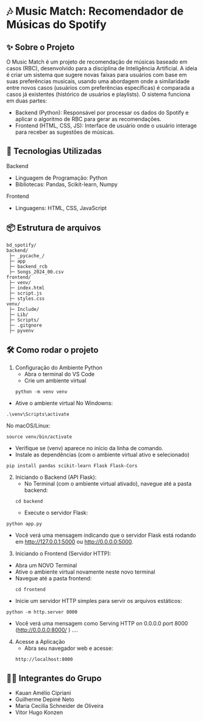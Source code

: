 # 🎶 Music Match: Recomendador de Músicas do Spotify

## ✨ Sobre o Projeto
O Music Match é um projeto de recomendação de músicas baseado em casos (RBC), desenvolvido para a disciplina de Inteligência Artificial. A ideia é criar um sistema que sugere novas faixas para usuários com base em suas preferências musicais, usando uma abordagem onde a similaridade entre novos casos (usuários com preferências específicas) é comparada a casos já existentes (histórico de usuários e playlists).
O sistema funciona em duas partes:   
  - Backend (Python): Responsável por processar os dados do Spotify e aplicar o algoritmo de RBC para gerar as recomendações.
  - Frontend (HTML, CSS, JS): Interface de usuário onde o usuário interage para receber as sugestões de músicas.

## 🚀 Tecnologias Utilizadas
 Backend
  - Linguagem de Programação: Python
  - Bibliotecas: Pandas, Scikit-learn, Numpy

 Frontend
  - Linguagens: HTML, CSS, JavaScript

## 📦 Estrutura de arquivos
```
bd_spotify/
backend/
 ├─ _pycache_/
 ├─ app
 ├─ backend_rcb
 ├─ Songs_2024_00.csv
frontend/
 ├─ venv/
 ├─ index.html
 ├─ script.js
 ├─ styles.css
venv/
 ├─ Include/
 ├─ Lib/
 ├─ Scripts/
 ├─ .gitgnore
 ├─ pyvenv
```

## 🛠 Como rodar o projeto

1. Configuração do Ambiente Python
   - Abra o terminal do VS Code
   - Crie um ambiente virtual 
   ```
   python -m venv venv
   ```
  - Ative o ambiente virtual
    No Windowns:
   ```
   .\venv\Scripts\activate
   ```
   No macOS/Linux:
   ````
   source venv/bin/activate
   ````
  - Verifique se (venv) aparece no início da linha de comando.
  - Instale as dependências (com o ambiente virtual ativo e selecionado)
   ```
   pip install pandas scikit-learn Flask Flask-Cors 
   ```
2. Iniciando o Backend (API Flask):
   - No Terminal (com o ambiente virtual ativado), navegue até a pasta backend:
   ```
   cd backend  
   ```
   - Execute o servidor Flask:
  ````
  python app.py
  ````
  - Você verá uma mensagem indicando que o servidor Flask está rodando em http://127.0.0.1:5000 ou http://0.0.0.0:5000.
3. Iniciando o Frontend (Servidor HTTP):
  - Abra um NOVO Terminal
  - Ative o ambiente virtual novamente neste novo terminal
  - Navegue até a pasta frontend:
    ```
    cd frontend
    ```
  - Inicie um servidor HTTP simples para servir os arquivos estáticos:
  ````
  python -m http.server 8000    
  ````
  - Você verá uma mensagem como Serving HTTP on 0.0.0.0 port 8000 (http://0.0.0.0:8000/ ) ....

4. Acesse a Aplicação
   - Abra seu navegador web e acesse:
   ````
   http://localhost:8000
   ````
## 👨‍💻 Integrantes do Grupo

- Kauan Amélio Cipriani
- Guilherme Depiné Neto  	      
- Maria Cecilia	Schneider de Oliveira        
- Vitor Hugo Konzen	
